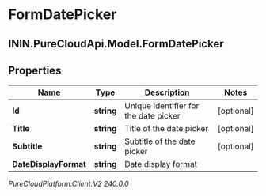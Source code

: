 # FormDatePicker

## ININ.PureCloudApi.Model.FormDatePicker

## Properties

|Name | Type | Description | Notes|
|------------ | ------------- | ------------- | -------------|
| **Id** | **string** | Unique identifier for the date picker | [optional] |
| **Title** | **string** | Title of the date picker | [optional] |
| **Subtitle** | **string** | Subtitle of the date picker | [optional] |
| **DateDisplayFormat** | **string** | Date display format | |



_PureCloudPlatform.Client.V2 240.0.0_
